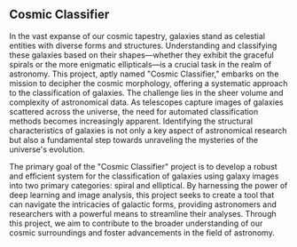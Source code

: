 ## Cosmic Classifier

In the vast expanse of our cosmic tapestry, galaxies stand as celestial entities with diverse forms and structures. Understanding and classifying these galaxies based on their shapes—whether they exhibit the graceful spirals or the more enigmatic ellipticals—is a crucial task in the realm of astronomy. This project, aptly named "Cosmic Classifier," embarks on the mission to decipher the cosmic morphology, offering a systematic approach to the classification of galaxies. The challenge lies in the sheer volume and complexity of astronomical data. As telescopes capture images of galaxies scattered across the universe, the need for automated classification methods becomes increasingly apparent. Identifying the structural characteristics of galaxies is not only a key aspect of astronomical research but also a fundamental step towards unraveling the mysteries of the universe's evolution.

The primary goal of the "Cosmic Classifier" project is to develop a robust and efficient system for the classification of galaxies using galaxy images into two primary categories: spiral and elliptical. By harnessing the power of deep learning and image analysis, this project seeks to create a tool that can navigate the intricacies of galactic forms, providing astronomers and researchers with a powerful means to streamline their analyses. Through this project, we aim to contribute to the broader understanding of our cosmic surroundings and foster advancements in the field of astronomy.
